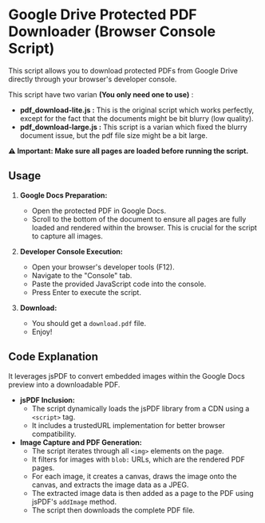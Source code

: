 # Google Drive Protected PDF Downloader (Browser Console Script)

This script allows you to download protected PDFs from Google Drive directly through your browser's developer console.

This script have two varian **(You only need one to use)** :
- **pdf_download-lite.js :** This is the original script which works perfectly, except for the fact that the documents might be bit blurry (low quality).
- **pdf_download-large.js :** This script is a varian which fixed the blurry document issue, but the pdf file size might be a bit large.

**⚠️ Important: Make sure all pages are loaded before running the script.**

## Usage

1.  **Google Docs Preparation:**
    * Open the protected PDF in Google Docs.
    * Scroll to the bottom of the document to ensure all pages are fully loaded and rendered within the browser. This is crucial for the script to capture all images.

2.  **Developer Console Execution:**
    * Open your browser's developer tools (F12).
    * Navigate to the "Console" tab.
    * Paste the provided JavaScript code into the console.
    * Press Enter to execute the script.

3.  **Download:**
    * You should get a `download.pdf` file.
    * Enjoy!

## Code Explanation

It leverages jsPDF to convert embedded images within the Google Docs preview into a downloadable PDF.

* **jsPDF Inclusion:**
    * The script dynamically loads the jsPDF library from a CDN using a `<script>` tag.
    * It includes a trustedURL implementation for better browser compatibility.
* **Image Capture and PDF Generation:**
    * The script iterates through all `<img>` elements on the page.
    * It filters for images with `blob:` URLs, which are the rendered PDF pages.
    * For each image, it creates a canvas, draws the image onto the canvas, and extracts the image data as a JPEG.
    * The extracted image data is then added as a page to the PDF using jsPDF's `addImage` method.
    * The script then downloads the complete PDF file.
